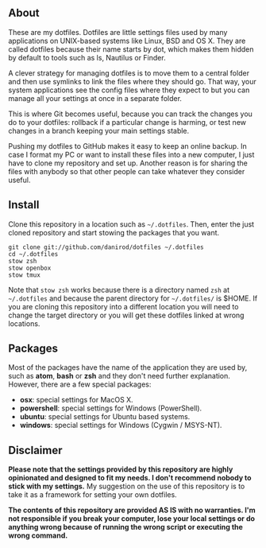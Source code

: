 ## About

These are my dotfiles. Dotfiles are little settings files used by many
applications on UNIX-based systems like Linux, BSD and OS X. They are called
dotfiles because their name starts by dot, which makes them hidden by default
to tools such as ls, Nautilus or Finder.

A clever strategy for managing dotfiles is to move them to a central folder
and then use symlinks to link the files where they should go. That way, your
system applications see the config files where they expect to but you can
manage all your settings at once in a separate folder.

This is where Git becomes useful, because you can track the changes you do
to your dotfiles: rollback if a particular change is harming, or test new
changes in a branch keeping your main settings stable.

Pushing my dotfiles to GitHub makes it easy to keep an online backup. In case
I format my PC or want to install these files into a new computer, I just
have to clone my repository and set up. Another reason is for sharing the
files with anybody so that other people can take whatever they consider
useful.

## Install

Clone this repository in a location such as `~/.dotfiles`. Then, enter
the just cloned repository and start stowing the packages that you want.

    git clone git://github.com/danirod/dotfiles ~/.dotfiles
    cd ~/.dotfiles
    stow zsh
    stow openbox
    stow tmux

Note that `stow zsh` works because there is a directory named `zsh` at
`~/.dotfiles` and because the parent directory for `~/.dotfiles/` is 
$HOME. If you are cloning this repository into a different location you will
need to change the target directory or you will get these dotfiles linked
at wrong locations.

## Packages

Most of the packages have the name of the application they are used by, such
as **atom**, **bash** or **zsh** and they don't need further explanation.
However, there are a few special packages:

* **osx**: special settings for MacOS X.
* **powershell**: special settings for Windows (PowerShell).
* **ubuntu**: special settings for Ubuntu based systems.
* **windows**: special settings for Windows (Cygwin / MSYS-NT).

## Disclaimer

**Please note that the settings provided by this repository are highly
opinionated and designed to fit my needs. I don't recommend nobody to stick
with my settings.** My suggestion on the use of this repository is to take
it as a framework for setting your own dotfiles.

**The contents of this repository are provided AS IS with no warranties.
I'm not responsible if you break your computer, lose your local settings or
do anything wrong because of running the wrong script or executing the wrong
command.**
